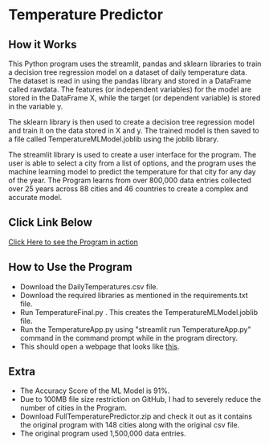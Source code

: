 # Temperature Predictor
## How it Works
This Python program uses the streamlit, pandas and sklearn libraries to train a decision tree regression model on a dataset of 
daily temperature data. The dataset is read in using the pandas library and stored in a DataFrame called rawdata. 
The features (or independent variables) for the model are stored in the DataFrame X, while the target (or dependent variable) 
is stored in the variable y.

The sklearn library is then used to create a decision tree regression model and train it on the data stored in X and y. 
The trained model is then saved to a file called TemperatureMLModel.joblib using the joblib library.

The streamlit library is used to create a user interface for the program. The user is able to select a city from a list of options,
and the program uses the machine learning model to predict the temperature for that city for any day of the year.
The Program learns from over 800,000 data entries 
collected over 25 years across 88 cities and 46 countries to create a complex and accurate model.

## Click Link Below 
[Click Here to see the Program in action](https://itsnotrohit02-daily-temperature-predictor-temperatureapp-1ia1gd.streamlit.app/)

## How to Use the Program
* Download the DailyTemperatures.csv file.
* Download the required libraries as mentioned in the requirements.txt file.
* Run TemperatureFinal.py . This creates the TemperatureMLModel.joblib file.
* Run the TemperatureApp.py using "streamlit run TemperatureApp.py" command in the command prompt while in the program directory.
* This should open a webpage that looks like [this](https://itsnotrohit02-daily-temperature-predictor-temperatureapp-1ia1gd.streamlit.app/).

## Extra
* The Accuracy Score of the ML Model is 91%.
* Due to 100MB file size restriction on GitHub, I had to severely reduce the 
number of cities in the Program. 
* Download FullTemperaturePredictor.zip and check it out as it contains the original program
with 148 cities along with the original csv file.
* The original program used 1,500,000 data entries.